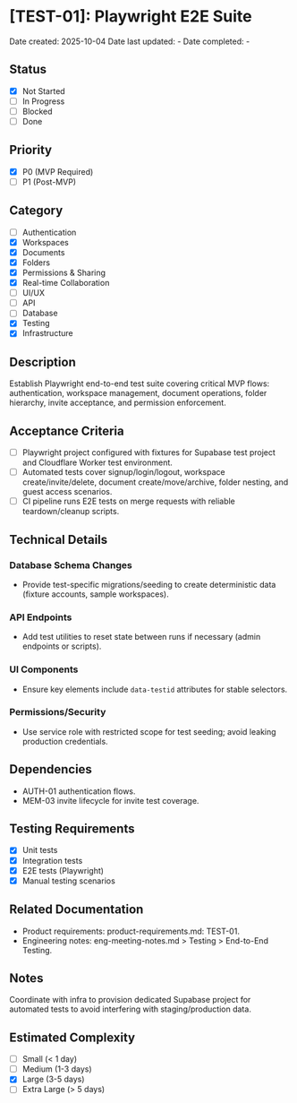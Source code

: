 # [TEST-01]: Playwright E2E Suite

Date created: 2025-10-04
Date last updated: -
Date completed: -

## Status

- [x] Not Started
- [ ] In Progress
- [ ] Blocked
- [ ] Done

## Priority

- [x] P0 (MVP Required)
- [ ] P1 (Post-MVP)

## Category

- [ ] Authentication
- [x] Workspaces
- [x] Documents
- [x] Folders
- [x] Permissions & Sharing
- [x] Real-time Collaboration
- [ ] UI/UX
- [ ] API
- [ ] Database
- [x] Testing
- [x] Infrastructure

## Description

Establish Playwright end-to-end test suite covering critical MVP flows: authentication, workspace management, document operations, folder hierarchy, invite acceptance, and permission enforcement.

## Acceptance Criteria

- [ ] Playwright project configured with fixtures for Supabase test project and Cloudflare Worker test environment.
- [ ] Automated tests cover signup/login/logout, workspace create/invite/delete, document create/move/archive, folder nesting, and guest access scenarios.
- [ ] CI pipeline runs E2E tests on merge requests with reliable teardown/cleanup scripts.

## Technical Details

### Database Schema Changes

- Provide test-specific migrations/seeding to create deterministic data (fixture accounts, sample workspaces).

### API Endpoints

- Add test utilities to reset state between runs if necessary (admin endpoints or scripts).

### UI Components

- Ensure key elements include `data-testid` attributes for stable selectors.

### Permissions/Security

- Use service role with restricted scope for test seeding; avoid leaking production credentials.

## Dependencies

- AUTH-01 authentication flows.
- MEM-03 invite lifecycle for invite test coverage.

## Testing Requirements

- [x] Unit tests
- [x] Integration tests
- [x] E2E tests (Playwright)
- [x] Manual testing scenarios

## Related Documentation

- Product requirements: product-requirements.md: TEST-01.
- Engineering notes: eng-meeting-notes.md > Testing > End-to-End Testing.

## Notes

Coordinate with infra to provision dedicated Supabase project for automated tests to avoid interfering with staging/production data.

## Estimated Complexity

- [ ] Small (< 1 day)
- [ ] Medium (1-3 days)
- [x] Large (3-5 days)
- [ ] Extra Large (> 5 days)
